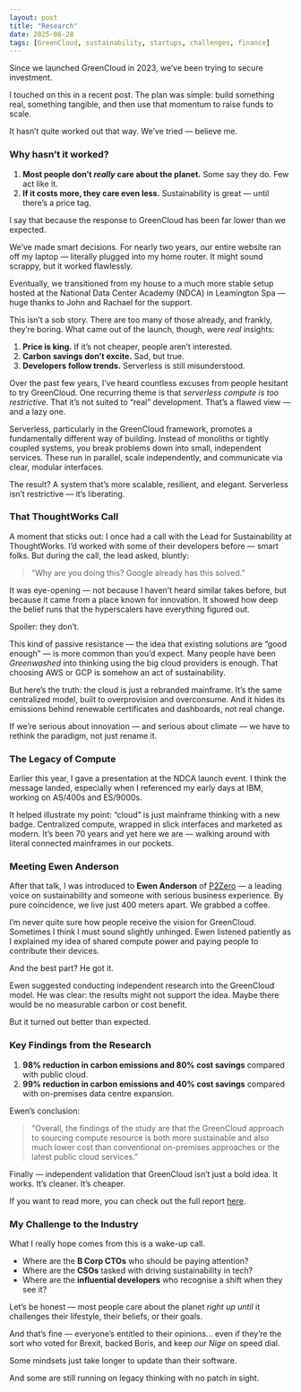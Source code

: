 ```yaml
---
layout: post
title: "Research"
date: 2025-06-28
tags: [GreenCloud, sustainability, startups, challenges, finance]
---
```


Since we launched GreenCloud in 2023, we’ve been trying to secure investment.

I touched on this in a recent post. The plan was simple: build something real, something tangible, and then use that momentum to raise funds to scale. 

It hasn’t quite worked out that way. We’ve tried — believe me.

### Why hasn’t it worked?

1. **Most people don’t *really* care about the planet.** Some say they do. Few act like it.
2. **If it costs more, they care even less.** Sustainability is great — until there’s a price tag.

I say that because the response to GreenCloud has been far lower than we expected.

We’ve made smart decisions. For nearly two years, our entire website ran off my laptop — literally plugged into my home router. It might sound scrappy, but it worked flawlessly.

Eventually, we transitioned from my house to a much more stable setup hosted at the National Data Center Academy (NDCA) in Leamington Spa — huge thanks to John and Rachael for the support.

This isn’t a sob story. There are too many of those already, and frankly, they’re boring. What came out of the launch, though, were *real* insights:

1. **Price is king.** If it’s not cheaper, people aren’t interested.
2. **Carbon savings don’t excite.** Sad, but true.
3. **Developers follow trends.** Serverless is still misunderstood.

Over the past few years, I’ve heard countless excuses from people hesitant to try GreenCloud. One recurring theme is that *serverless compute is too restrictive*. That it’s not suited to “real” development. That’s a flawed view — and a lazy one.

Serverless, particularly in the GreenCloud framework, promotes a fundamentally different way of building. Instead of monoliths or tightly coupled systems, you break problems down into small, independent services. These run in parallel, scale independently, and communicate via clear, modular interfaces. 

The result? A system that’s more scalable, resilient, and elegant. Serverless isn’t restrictive — it’s liberating.

### That ThoughtWorks Call

A moment that sticks out: I once had a call with the Lead for Sustainability at ThoughtWorks. I’d worked with some of their developers before — smart folks. But during the call, the lead asked, bluntly:

> “Why are you doing this? Google already has this solved.”

It was eye-opening — not because I haven’t heard similar takes before, but because it came from a place known for innovation. It showed how deep the belief runs that the hyperscalers have everything figured out.

Spoiler: they don’t.

This kind of passive resistance — the idea that existing solutions are “good enough” — is more common than you’d expect. Many people have been *Greenwashed* into thinking using the big cloud providers is enough. That choosing AWS or GCP is somehow an act of sustainability.

But here’s the truth: the cloud is just a rebranded mainframe. It’s the same centralized model, built to overprovision and overconsume. And it hides its emissions behind renewable certificates and dashboards, not real change.

If we’re serious about innovation — and serious about climate — we have to rethink the paradigm, not just rename it.

### The Legacy of Compute

Earlier this year, I gave a presentation at the NDCA launch event. I think the message landed, especially when I referenced my early days at IBM, working on AS/400s and ES/9000s.

It helped illustrate my point: “cloud” is just mainframe thinking with a new badge. Centralized compute, wrapped in slick interfaces and marketed as modern. It’s been 70 years and yet here we are — walking around with literal connected mainframes in our pockets.

### Meeting Ewen Anderson

After that talk, I was introduced to **Ewen Anderson** of [P2Zero](https://p2zero.com/) — a leading voice on sustainability and someone with serious business experience. By pure coincidence, we live just 400 meters apart. We grabbed a coffee.

I’m never quite sure how people receive the vision for GreenCloud. Sometimes I think I must sound slightly unhinged. Ewen listened patiently as I explained my idea of shared compute power and paying people to contribute their devices.

And the best part? He got it.

Ewen suggested conducting independent research into the GreenCloud model. He was clear: the results might not support the idea. Maybe there would be no measurable carbon or cost benefit.

But it turned out better than expected.

### Key Findings from the Research

1. **98% reduction in carbon emissions and 80% cost savings** compared with public cloud.
2. **99% reduction in carbon emissions and 40% cost savings** compared with on-premises data centre expansion.

Ewen’s conclusion:

> “Overall, the findings of the study are that the GreenCloud approach to sourcing compute resource is both more sustainable and also much lower cost than conventional on-premises approaches or the latest public cloud services.”

Finally — independent validation that GreenCloud isn’t just a bold idea. It works. It’s cleaner. It’s cheaper.

If you want to read more, you can check out the full report [here](https://www.greencloudcomputing.io/greencloudsustainabilityreport.pdf).

### My Challenge to the Industry

What I really hope comes from this is a wake-up call.

- Where are the **B Corp CTOs** who should be paying attention?
- Where are the **CSOs** tasked with driving sustainability in tech?
- Where are the **influential developers** who recognise a shift when they see it?

Let’s be honest — most people care about the planet *right up until* it challenges their lifestyle, their beliefs, or their goals.

And that’s fine — everyone’s entitled to their opinions… even if they’re the sort who voted for Brexit, backed Boris, and keep *our Nige* on speed dial.

Some mindsets just take longer to update than their software.

And some are still running on legacy thinking with no patch in sight.